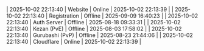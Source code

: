 | 2025-10-02 22:13:40 | Website | Online | 2025-10-02 22:13:39 |
| 2025-10-02 22:13:40 | Registration | Offline | 2025-09-09 16:40:23 |
| 2025-10-02 22:13:40 | Auth Server | Offline | 2025-08-18 09:33:31 |
| 2025-10-02 22:13:40 | Kezan (PvE) | Offline | 2025-08-03 17:58:02 |
| 2025-10-02 22:13:40 | Gurubashi (PvP) | Offline | 2025-08-23 21:44:06 |
| 2025-10-02 22:13:40 | Cloudflare | Online | 2025-10-02 22:13:39 |
